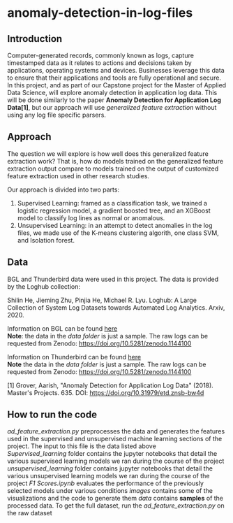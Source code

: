 # anomaly-detection-in-log-files

## **Introduction** <br>
Computer-generated records, commonly known as logs, capture timestamped data as it relates to actions and decisions taken by applications, operating systems and devices. Businesses leverage this data to ensure that their applications and tools are fully operational and secure.
In this project, and as part of our Capstone project for the Master of Applied Data Science, will explore anomaly detection in application log data. This will be done similarly to the paper **Anomaly Detection for Application Log Data[1]**, but our approach will use _generalized feature extraction_ without using any log file specific parsers.

## **Approach** <br>
The question we will explore is how well does this generalized feature extraction work? That is, how do models trained on the generalized feature extraction output compare to models trained on the output of customized feature extraction used in other research studies.

Our approach is divided into two parts:
1. Supervised Learning: framed as a classification task, we trained a logistic regression model, a gradient boosted tree, and an XGBoost model to classify log lines as normal or anomalous.
2. Unsupervised Learning: in an attempt to detect anomalies in the log files, we made use of the K-means clustering algorith, one class SVM, and Isolation forest.

## **Data** <br>
BGL and Thunderbird data were used in this project. The data is provided by the Loghub collection:

Shilin He, Jieming Zhu, Pinjia He, Michael R. Lyu. Loghub: A Large Collection of System Log Datasets towards Automated Log Analytics. Arxiv, 2020.

Information on BGL can be found [here](https://github.com/logpai/loghub/tree/master/BGL)<br>
**Note**: the data in the _data folder_ is just a sample. The raw logs can be requested from Zenodo: https://doi.org/10.5281/zenodo.1144100 <br>

Information on Thunderbird can be found [here](https://github.com/logpai/loghub/tree/master/Thunderbird)<br>
**Note** the data in the _data folder_ is just a sample. The raw logs can be requested from Zenodo: https://doi.org/10.5281/zenodo.1144100




[1] Grover, Aarish, "Anomaly Detection for Application Log Data" (2018). Master's Projects. 635. DOI: https://doi.org/10.31979/etd.znsb-bw4d
## **How to run the code** <br>
*ad_feature_extraction.py* preprocesses the data and generates the features used in the supervised and unsupervised machine learning sections of the project. The input to this file is the data listed above <br>
*Supervised_learning* folder contains the jupyter notebooks that detail the various supervised learning models we ran during the course of the project<br>
*unsupervised_learning* folder contains jupyter notebooks that detail the various unsupervised learning models we ran during the course of the project
*F1 Scores.ipynb* evaluates the performance of the previously selected models under various conditions
*images* contains some of the visualizations and the code to generate them
*data* contains **samples** of the processed data. To get the full dataset, run the *ad_feature_extraction.py* on the raw dataset
